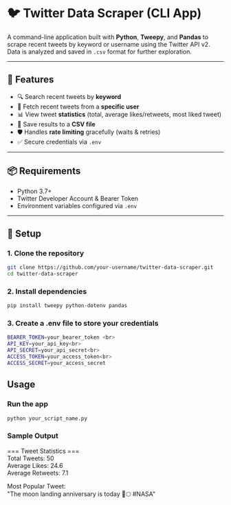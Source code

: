 # 🐦 Twitter Data Scraper (CLI App)

A command-line application built with **Python**, **Tweepy**, and **Pandas** to scrape recent tweets by keyword or username using the Twitter API v2. Data is analyzed and saved in `.csv` format for further exploration.

---

## 🚀 Features

- 🔍 Search recent tweets by **keyword**
- 👤 Fetch recent tweets from a **specific user**
- 📊 View tweet **statistics** (total, average likes/retweets, most liked tweet)
- 📁 Save results to a **CSV file**
- 🛡️ Handles **rate limiting** gracefully (waits & retries)
- ✅ Secure credentials via `.env`

---

## 📦 Requirements

- Python 3.7+
- Twitter Developer Account & Bearer Token
- Environment variables configured via `.env`

---

## 🔧 Setup

### 1. Clone the repository

```bash
git clone https://github.com/your-username/twitter-data-scraper.git
cd twitter-data-scraper
```

### 2. Install dependencies
```bash
pip install tweepy python-dotenv pandas
```

### 3. Create a .env file to store your credentials
```bash
BEARER_TOKEN=your_bearer_token <br>
API_KEY=your_api_key<br>
API_SECRET=your_api_secret<br>
ACCESS_TOKEN=your_access_token<br>
ACCESS_SECRET=your_access_secret
```

## Usage

### Run the app
```bash
python your_script_name.py
```

### Sample Output
=== Tweet Statistics ===<br>
Total Tweets: 50<br>
Average Likes: 24.6<br>
Average Retweets: 7.1<br>

Most Popular Tweet:<br>
"The moon landing anniversary is today 🚀🌕 #NASA"
